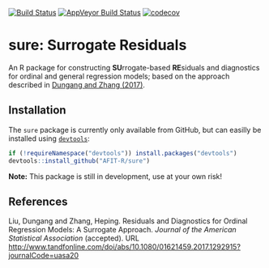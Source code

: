 [![Build Status](https://travis-ci.org/AFIT-R/sure.svg?branch=master)](https://travis-ci.org/AFIT-R/sure)
[![AppVeyor Build Status](https://ci.appveyor.com/api/projects/status/github/AFIT-R/sure?branch=master&svg=true)](https://ci.appveyor.com/project/AFIT-R/sure)
[![codecov](https://codecov.io/gh/AFIT-R/sure/branch/master/graph/badge.svg)](https://codecov.io/gh/AFIT-R/sure)



# sure: Surrogate Residuals

An R package for constructing **SU**rrogate-based **RE**siduals and diagnostics for ordinal and general regression models; based on the approach described in [Dungang and Zhang (2017)](http://www.tandfonline.com/doi/abs/10.1080/01621459.2017.1292915?journalCode=uasa20).


## Installation

The `sure` package is currently only available from GitHub, but can easilly be installed using [`devtools`](https://CRAN.R-project.org/package=devtools):

```r
if (!requireNamespace("devtools")) install.packages("devtools")
devtools::install_github("AFIT-R/sure")
```
**Note:** This package is still in development, use at your own risk!


## References

Liu, Dungang and Zhang, Heping. Residuals and Diagnostics for Ordinal Regression Models: A Surrogate Approach.
*Journal of the American Statistical Association* (accepted). URL
http://www.tandfonline.com/doi/abs/10.1080/01621459.2017.1292915?journalCode=uasa20
